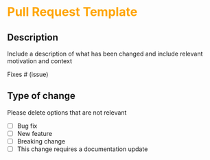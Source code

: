 # <p style="color: orange"> Pull Request Template </p>

## Description

Include a description of what has been changed and include relevant motivation and context

Fixes # (issue)

## Type of change

Please delete options that are not relevant
- [ ] Bug fix
- [ ] New feature
- [ ] Breaking change
- [ ] This change requires a documentation update
